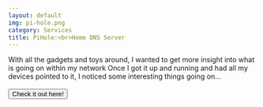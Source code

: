 ```yaml
---
layout: default
img: pi-hole.png
category: Services
title: PiHole:<br>Home DNS Server
---
```

With all the gadgets and toys around, I wanted to get more insight into what is going on within my network
Once I got it up and running and had all my devices pointed to it, I noticed some interesting things going on...
<br>
<br>
<a href="https://www.github.com/Kookster310/ansible-kook"><button>Check it out here!</button></a>
